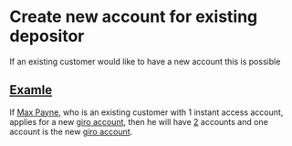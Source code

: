 # Create new account for existing depositor
  
If an existing customer would like to have a new account this is possible
 
## [Examle](- "Add a new account to an existing customer")

If [Max Payne](- "#customer = findCustomer(#TEXT)"), who is an existing customer with 1 instant access account, applies 
for a new [giro account](- "#customer = applyForNewAccount(#TEXT, #customer)"), then he will have [2](- "?=getNumberOfAccounts(#customer)") 
accounts and one account is the new [giro account](- "c:assert-true=hasAccountOfType(#customer, #TEXT)").